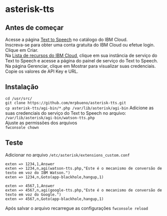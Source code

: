# asterisk-tts

## Antes de começar
Acesse a página [Text to Speech](https://cloud.ibm.com/catalog/services/text-to-speech) no catálogo do IBM Cloud.  
Inscreva-se para obter uma conta gratuita do IBM Cloud ou efetue login.  
Clique em Criar.  
Na [Lista de recursos do IBM Cloud](https://cloud.ibm.com/resources), clique em sua instância de serviço do Text to Speech e acesse a página do painel de serviço do Text to Speech.  
Na página Gerenciar, clique em Mostrar para visualizar suas credenciais.  
Copie os valores de API Key e URL.  

## Instalação
`cd /usr/src/`  
`git clone https://github.com/mrpbueno/asterisk-tts.git`  
`cp asterisk-tts/agi-bin/*.php /var/lib/asterisk/agi-bin` 
Adicione as suas credenciais do serviço do Text to Speech no arquivo:  
`/var/lib/asterisk/agi-bin/watson-tts.php`  
Ajuste as permissões dos arquivos  
`fwconsole chown`  

## Teste
Adicionar no arquivo `/etc/asterisk/extensions_custom.conf`  

`exten => 1234,1,Answer`  
`exten => 1234,n,agi(watson-tts.php,"Este é o mecanismo de conversão de texto em voz do IBM Watson.")`  
`exten => 1234,n,Goto(app-blackhole,hangup,1)`  

`exten => 4567,1,Answer`  
`exten => 4567,n,agi(google-tts.php,"Este é o mecanismo de conversão de texto em voz do Google.")`  
`exten => 4567,n,Goto(app-blackhole,hangup,1)`  

Após salvar o arquivo recarregue as configurações `fwconsole reload`  
